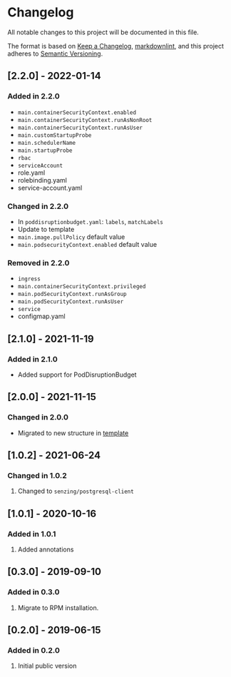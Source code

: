 # Changelog

All notable changes to this project will be documented in this file.

The format is based on [Keep a Changelog](https://keepachangelog.com/en/1.0.0/),
[markdownlint](https://dlaa.me/markdownlint/),
and this project adheres to [Semantic Versioning](https://semver.org/spec/v2.0.0.html).

## [2.2.0] - 2022-01-14

### Added in 2.2.0

- `main.containerSecurityContext.enabled`
- `main.containerSecurityContext.runAsNonRoot`
- `main.containerSecurityContext.runAsUser`
- `main.customStartupProbe`
- `main.schedulerName`
- `main.startupProbe`
- `rbac`
- `serviceAccount`
- role.yaml
- rolebinding.yaml
- service-account.yaml

### Changed in 2.2.0

- In `poddisruptionbudget.yaml`: `labels`, `matchLabels`
- Update to template
- `main.image.pullPolicy` default value
- `main.podsecurityContext.enabled` default value

### Removed in 2.2.0

- `ingress`
- `main.containerSecurityContext.privileged`
- `main.podSecurityContext.runAsGroup`
- `main.podSecurityContext.runAsUser`
- `service`
- configmap.yaml

## [2.1.0] - 2021-11-19

### Added in 2.1.0

- Added support for PodDisruptionBudget

## [2.0.0] - 2021-11-15

### Changed in 2.0.0

- Migrated to new structure in [template](https://github.com/Senzing/charts/tree/master/template)

## [1.0.2] - 2021-06-24

### Changed in 1.0.2

1. Changed to `senzing/postgresql-client`

## [1.0.1] - 2020-10-16

### Added in 1.0.1

1. Added annotations

## [0.3.0] - 2019-09-10

### Added in 0.3.0

1. Migrate to RPM installation.

## [0.2.0] - 2019-06-15

### Added in 0.2.0

1. Initial public version
